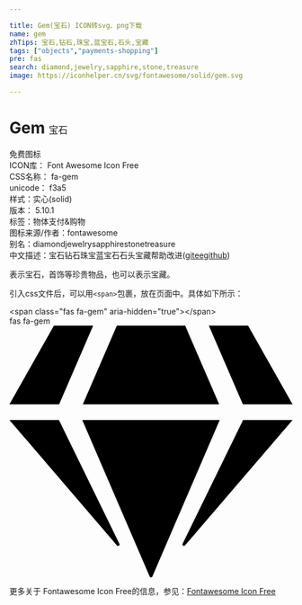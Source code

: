 ```yaml
---

title: Gem(宝石) ICON转svg、png下载
name: gem
zhTips: 宝石,钻石,珠宝,蓝宝石,石头,宝藏
tags: ["objects","payments-shopping"]
pre: fas
search: diamond,jewelry,sapphire,stone,treasure
image: https://iconhelper.cn/svg/fontawesome/solid/gem.svg

---
```


# Gem  <small style="font-size: 60%;font-weight: 100">宝石</small>


<div class="detail-page">
<p>
<span><span class="badge-success badge">免费图标</span> </span>
<br/>
<span>
ICON库：
<span class="badge-secondary badge">Font Awesome Icon Free</span> 
</span>
<br/>
<span>
CSS名称：
<span class="badge-secondary badge">fa-gem</span> 
</span>
<br/>
<span>
unicode：
<span class="badge-secondary badge">f3a5</span> 
<copy-btn content='f3a5' btn-title=""></copy-btn>
<copy-btn :content='String.fromCodePoint(parseInt("f3a5", 16))' btn-title="复制U"></copy-btn>
</span><br/><span>样式：<span class="badge-light badge">实心(solid)</span></span>
<br/>
<span>
版本：
<span class="badge-secondary badge">5.10.1</span> 
</span><br/><span>标签：<span class="badge-light badge"><router-link to="/tags/objects.html">物体</router-link></span><span class="badge-light badge"><router-link to="/tags/payments-shopping.html">支付&购物</router-link></span></span>
<br/>
<span>图标来源/作者：<span class="badge-light badge">fontawesome</span></span> 
<br/>
<span>别名：<span class="badge-light badge">diamond</span><span class="badge-light badge">jewelry</span><span class="badge-light badge">sapphire</span><span class="badge-light badge">stone</span><span class="badge-light badge">treasure</span></span><br/><span class="zh-detail">中文描述：<span class="badge-primary badge">宝石</span><span class="badge-primary badge">钻石</span><span class="badge-primary badge">珠宝</span><span class="badge-primary badge">蓝宝石</span><span class="badge-primary badge">石头</span><span class="badge-primary badge">宝藏</span><span class="help-link"><span>帮助改进</span>(<a href="https://gitee.com/liuwave/icon-helper/edit/master/json/fontawesome/solid/gem.json" target="_blank" rel="noopener noreferrer">gitee</a><a href="https://github.com/liuwave/icon-helper/edit/master/json/fontawesome/solid/gem.json" target="_blank" rel="noopener noreferrer">github</a></span>)</span><br/>
</p>
</div><div class="description description alert alert-light">表示宝石，首饰等珍贵物品，也可以表示宝藏。</div>
<div class="alert alert-dark">
  <i class="fas fa-gem fa-xs"></i>
  <i class="fas fa-gem fa-sm"></i>
  <i class="fas fa-gem fa-lg"></i>
  <i class="fas fa-gem fa-2x"></i>
  <i class="fas fa-gem fa-3x"></i>
  <i class="fas fa-gem fa-5x"></i>
  <i class="fas fa-gem fa-7x"></i>
</div>
<div>
  <p>引入css文件后，可以用<code>&lt;span&gt;</code>包裹，放在页面中。具体如下所示：    
  </p>
  <div class="alert alert-primary" style="font-size: 14px">
    &lt;span class="fas fa-gem" aria-hidden="true"&gt;&lt;/span&gt;
    <copy-btn content='<span class="fas fa-gem" aria-hidden="true"></span>'></copy-btn>
  </div>
  <div class="alert alert-secondary">
    <i class="fas fa-gem"
    style="font-size: 24px"
    aria-hidden="true"></i> fas fa-gem
    <copy-btn content="fas fa-gem" btn-title="复制图标名称"></copy-btn>
  </div>
</div>
<div id="svg" class="svg-wrap">
<svg xmlns="http://www.w3.org/2000/svg" viewBox="0 0 576 512"><path d="M485.5 0L576 160H474.9L405.7 0h79.8zm-128 0l69.2 160H149.3L218.5 0h139zm-267 0h79.8l-69.2 160H0L90.5 0zM0 192h100.7l123 251.7c1.5 3.1-2.7 5.9-5 3.3L0 192zm148.2 0h279.6l-137 318.2c-1 2.4-4.5 2.4-5.5 0L148.2 192zm204.1 251.7l123-251.7H576L357.3 446.9c-2.3 2.7-6.5-.1-5-3.2z"/></svg>
</div>
<detail full-name='fa-gem'></detail>

<Vssue title="关于“Gem”的评论" />
    
<div><p>更多关于  Fontawesome Icon Free的信息，参见：<a target="_blank" href="https://iconhelper.cn/fontawesome.html">Fontawesome Icon Free</a>
</p></div>
